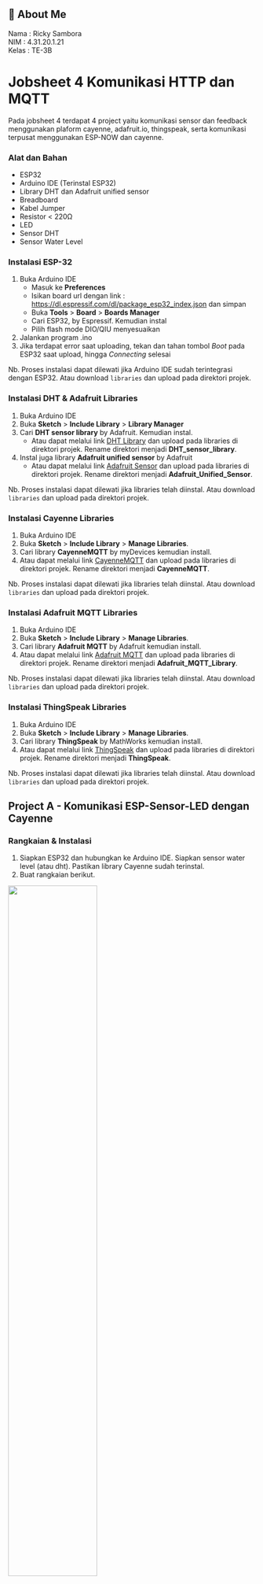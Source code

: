 ## 🚀 About Me

Nama : Ricky Sambora<br>
NIM : 4.31.20.1.21<br>
Kelas : TE-3B

# Jobsheet 4 Komunikasi HTTP dan MQTT

Pada jobsheet 4 terdapat 4 project yaitu komunikasi sensor dan feedback menggunakan plaform cayenne, adafruit.io, thingspeak, serta komunikasi terpusat menggunakan ESP-NOW dan cayenne.

### Alat dan Bahan

-   ESP32
-   Arduino IDE (Terinstal ESP32)
-   Library DHT dan Adafruit unified sensor
-   Breadboard
-   Kabel Jumper
-   Resistor < 220Ω
-   LED
-   Sensor DHT
-   Sensor Water Level

### Instalasi ESP-32

1. Buka Arduino IDE
    - Masuk ke **Preferences**
    - Isikan board url dengan link : https://dl.espressif.com/dl/package_esp32_index.json dan simpan
    - Buka **Tools** > **Board** > **Boards Manager**
    - Cari ESP32, by Espressif. Kemudian instal
    - Pilih flash mode DIO/QIU menyesuaikan
2. Jalankan program .ino
3. Jika terdapat error saat uploading, tekan dan tahan tombol _Boot_ pada ESP32 saat upload, hingga _Connecting_ selesai

Nb. Proses instalasi dapat dilewati jika Arduino IDE sudah terintegrasi dengan ESP32.
Atau download `libraries` dan upload pada direktori projek.

### Instalasi DHT & Adafruit Libraries

1. Buka Arduino IDE
2. Buka **Sketch** > **Include Library** > **Library Manager**
3. Cari **DHT sensor library** by Adafruit. Kemudian instal.
    - Atau dapat melalui link [DHT Library](https://github.com/adafruit/DHT-sensor-library) dan upload pada libraries di direktori projek. Rename direktori menjadi **DHT_sensor_library**.
4. Instal juga library **Adafruit unified sensor** by Adafruit
    - Atau dapat melalui link [Adafruit Sensor](https://github.com/adafruit/Adafruit_Sensor) dan upload pada libraries di direktori projek. Rename direktori menjadi **Adafruit_Unified_Sensor**.

Nb. Proses instalasi dapat dilewati jika libraries telah diinstal.
Atau download `libraries` dan upload pada direktori projek.

### Instalasi Cayenne Libraries

1. Buka Arduino IDE
2. Buka **Sketch** > **Include Library** > **Manage Libraries**.
3. Cari library **CayenneMQTT** by myDevices kemudian install.
4. Atau dapat melalui link [CayenneMQTT](https://github.com/adafruit/Adafruit_Sensor) dan upload pada libraries di direktori projek. Rename direktori menjadi **CayenneMQTT**.

Nb. Proses instalasi dapat dilewati jika libraries telah diinstal.
Atau download `libraries` dan upload pada direktori projek.

### Instalasi Adafruit MQTT Libraries

1. Buka Arduino IDE
2. Buka **Sketch** > **Include Library** > **Manage Libraries**.
3. Cari library **Adafruit MQTT** by Adafruit kemudian install.
4. Atau dapat melalui link [Adafruit MQTT](https://github.com/adafruit/Adafruit_MQTT_Library) dan upload pada libraries di direktori projek. Rename direktori menjadi **Adafruit_MQTT_Library**.

Nb. Proses instalasi dapat dilewati jika libraries telah diinstal.
Atau download `libraries` dan upload pada direktori projek.

### Instalasi ThingSpeak Libraries

1. Buka Arduino IDE
2. Buka **Sketch** > **Include Library** > **Manage Libraries**.
3. Cari library **ThingSpeak** by MathWorks kemudian install.
4. Atau dapat melalui link [ThingSpeak](https://github.com/mathworks/thingspeak-arduino) dan upload pada libraries di direktori projek. Rename direktori menjadi **ThingSpeak**.

Nb. Proses instalasi dapat dilewati jika libraries telah diinstal.
Atau download `libraries` dan upload pada direktori projek.

## Project A - Komunikasi ESP-Sensor-LED dengan Cayenne

### Rangkaian & Instalasi

1. Siapkan ESP32 dan hubungkan ke Arduino IDE. Siapkan sensor water level (atau dht). Pastikan library Cayenne sudah terinstal.
2. Buat rangkaian berikut.

<img src="https://user-images.githubusercontent.com/49542850/210127141-16c8ccac-03bc-4d1c-b08f-6b6acf302fbf.png" width="60%">

3. Download kode dari source code sesuai project.
4. Kunjungi website [Cayenne](https://cayenne.mydevices.com/) kemudian register atau login.
5. Tekan **Add New** > **Device/Widget** dan pilih **Bring Your Own Thing** pada bagian kiri.

<img src="https://user-images.githubusercontent.com/49542850/210127143-f94a8192-7e57-48d2-85f1-ac51fb300468.png" width="60%">

6. Pilih perangkat yang sudah ditambahkan, kemudian rename board untuk mempermudah. Copy kredensial yang diberikan dan isikan dalam kode pada bagian yang sudah disediakan. Kemudian upload kode. Pastikan ssid dan password diisi dengan hotspot/AP yang terhubung dengan internet.

<img src="https://user-images.githubusercontent.com/49542850/210127144-d112f437-7a3e-4969-af98-be98eb8568cf.png" width="60%">

7. Setelah ESP terdeteksi, kemudian tekan **Add New** > **Device/Widget** dan pilih custom widget tank.

<img src="https://user-images.githubusercontent.com/49542850/210127145-976c8dda-257f-4d08-b3e8-d7bcd965f6e5.png" width="60%">

8. Masukkan Nama, Data: Tank level, Unit: Analog/Menyesuaikan, Channel: 1 (pada contoh), Min: 0, Max: 100, dan Display. Kemudian simpan.

<img src="https://user-images.githubusercontent.com/49542850/210127136-a67a45d4-7c5a-4846-b810-5e2fe61bcdd6.png" width="30%">

9. Lakukan hal yang sama untuk LED. Pilih widget tipe button, isikan Nama, Data: Digital Acuator, Unit: Digital, Channel: 0 (pada contoh), dan icon. Kemudian simpan.

<img src="https://user-images.githubusercontent.com/49542850/210127139-b8c872b4-6f11-4bb1-80a1-afb11564d474.png" width="30%">

10. Jalankan kode.
11. LED dapat dikontrol dengan menekan icon widget LED.

<img src="https://user-images.githubusercontent.com/49542850/210127140-b82c9394-7435-4974-85ea-009bb44f0c0f.png" width="60%">

Nb. Untuk versi sensor DHT dapat mendownload kode untuk DHT dan konfigurasi Cayenne serupa. Widget type value, data temperature dan humidity.

### Penjelasan

ESP membaca data analog dari sensor water level. Pada contoh, nilai yang didapat adalah 0 hingga 1900. Nilai ini dapat bervariasi tergantung jenis air, sensor, dan keakuratan (kualitas). Nilai tersebut diubah menjadi bentuk persentase agar lebih mudah dalam pembacaan dan kemudian diupload pada Cayenne melalui protokol MQTT. Konfigurasi channel dan value antara kode dan Cayenne harus sinkron agar data dapat dibaca. Respon dari web Cayenne memiliki keterlambatan sekitar 3-5 detik, sehingga data tidak real-time. Proses upload/publish dilakukan pada fungsi `CAYENNE_OUT(channel){}` dengan perintah `Cayenne.virtualWrite(channel, data, [type], [unit])`.

Sedangkan untuk LED membutuhkan download data menggunakan fungsi `CAYENNE_IN(channel){}`. Pada fungsi tersebut digunakan perintah menyalakan LED dengan value berupa placeholder cayenne, yaitu `digitalWrite(ledPin, !getValue.asInt())`. Value tersebut didapatkan berdasarkan konfigurasi widget yaitu data digital 0/1.

### Keluaran

https://user-images.githubusercontent.com/49542850/210127142-1d9c5821-0879-481f-92ba-81bd1a397621.mp4

## Project B - Komunikasi ESP-Sensor-LED dan Google Assistant dengan Adafruit.io

### Rangkaian & Instalasi

1. Siapkan ESP32 dan hubungkan ke Arduino IDE. Siapkan sensor DHT (atau lainnya). Pastikan library Adafruit sudah terinstal.
2. Buat rangkaian berikut.

<img src="https://user-images.githubusercontent.com/49542850/210141122-223f46bc-4ba4-4db5-b2c2-070a3fbec5b5.png" width="60%">

3. Download kode dari source code sesuai project.
4. Kunjungi website [Adafruit](https://io.adafruit.com/) kemudian register atau login.
5. Pada navbar paling atas, pilih **IO**.
    - Pada bagian ini kita akan menggunakan **Dashboard** dan **Feeds**.
    - **Dashboard** adalah papan kerja atau ruang kontrol terhadap Feeds (perangkat) IoT.
    - **Feeds** adalah suatu grup sebagai identitas suatu atau kumpulan perangkat.
    - Feeds dapat berisi lebih dari satu perangkat. Jika kita mengubah nilai dari suatu feeds, maka seluruh perangkat yang ada pada feeds akan terpengaruh.

<img src="https://user-images.githubusercontent.com/49542850/210132150-be787f19-c2ab-4ad3-b603-4e68a1f68681.png" width="60%">

6. Tekan **Dashboard** dan pilih **New Dashboard**.

<img src="https://user-images.githubusercontent.com/49542850/210132151-c1c28a93-bd85-4529-9fd7-f7369370d8f0.png" width="60%">

7. Klik gerigi opsi dan pilih **Create new block**.

<img src="https://user-images.githubusercontent.com/49542850/210132154-c00fcc31-d4bb-471f-b386-024671ae85b9.png" width="45%">

<img src="https://user-images.githubusercontent.com/49542850/210132155-5c354b24-e9c4-4249-ba57-538a17a67f99.png" width="60%">

8. Pilih **Toggle** dan buat feeds baru lalu centang.

<img src="https://user-images.githubusercontent.com/49542850/210132157-ebc4e1bc-fab1-4f7a-b689-2ab988e7e55b.png" width="60%">

9. Beri nama block tersebut "LED". Isikan ON value dengan 1 dan OFF value dengan 0.

<img src="https://user-images.githubusercontent.com/49542850/210132158-2643467f-9974-4077-b178-8a76aceb3e0b.png" width="30%">

10. Buat 2 block baru dengan tipe gauge, line gauge, atau sejenisnya dan buat feeds baru untuk suhu dan kelembaban.
11. Isikan Min-Max value dan komposisi warna sebagai tanda, yang dirasa sesuai (perkiraan). (Suhu 0-50, Humidity 0-100).

<img src="https://user-images.githubusercontent.com/49542850/210132159-a9c51b9c-4068-4493-ac76-ea9551f98c03.png" width="30%">

12. Jika sudah selesai, pada dashboard, tekan gambar kunci untuk mendapat API key. Copy key dan masukkan ke dalam kode. Pastikan ssid dan password diisi dengan hotspot/AP yang terhubung dengan internet.

<img src="https://user-images.githubusercontent.com/49542850/210132160-76c129d1-144c-4f88-a81b-ab6e177bea21.png" width="60%">

13. Jalankan kode. LED dapat dikontrol melalui toggle button yang sudah dibuat dan informasi suhu dan kelembaban akan terbaca.

<img src="https://user-images.githubusercontent.com/49542850/210132161-918a6079-ec1d-4462-ae1a-fcae2fd3d04d.png" width="60%">

### Integrasi IFTTT Goggle Assistant v2

1. Buka website [IFTTT](https://ifttt.com/) dan register atau login dengan akun yang sudah ada. Pastikan akun sudah terverifikasi email.
2. Download aplikasi **Google Home** pada perangkat android. Login dengan email.
3. Tambahkan rumah atau gunakan rumah yang sudah ada.
4. Pilih **Setting** (gambar gerigi pada home) > **Works with google** dan cari IFTTT. Jika sudah, abaikan peringatan _no device compatible_ karena kita belum menambahkan trigger pada IFTTT.

<img src="https://user-images.githubusercontent.com/49542850/210139114-d3ad40c5-db53-4f0f-b729-1566e858b665.png" width="60%">

5. Kembali ke website IFTTT. Pada halaman utama, tekan **Create**.

<img src="https://user-images.githubusercontent.com/49542850/210132148-4a129b7a-08a2-462d-8a90-ce9400b9d566.png" width="60%">

6. Halaman ini menunjukkan perkondisian. Kita akan memasukkan google assistant pada bagian if dan adafruit pada bagian then. **IF** _google assistant (trigger)_ **then** _adafruit (execute)_.

<img src="https://user-images.githubusercontent.com/49542850/210139120-7a30585a-3e57-4798-9918-1fffae175ccc.png" width="60%">

7. Pilih bagian IF dan tambahkan **google assistant**.

<img src="https://user-images.githubusercontent.com/49542850/210139121-deac9f87-bd3e-400a-96e3-84d1cc8e35d0.png" width="60%">

8. Pilih **Activate Scene** dan masukkan kata kunci untuk trigger, contoh "turn on LED". Pastikan google home sudah terintregasi dengan IFTTT, jika tidak maka akan diminta untuk melakukan integrasi (_connect_).

<img src="https://user-images.githubusercontent.com/49542850/210139122-93dfd336-a9ea-433a-9583-4da18948c248.png" width="60%">

<img src="https://user-images.githubusercontent.com/49542850/210139123-9cac3047-9e8f-4709-8523-9f3c93a44a39.png" width="60%">

8. Selanjutnya, pada bagian THEN THAT, tambahkan _service_ adafruit.

<img src="https://user-images.githubusercontent.com/49542850/210139124-17f35a8c-7860-4da6-8f90-ac709855528d.png" width="60%">

9. Pilih **Send data to adafruit** dan lakukan integrasi (_connect_).

<img src="https://user-images.githubusercontent.com/49542850/210139107-b9fa0bbe-ca33-4124-9eb0-0fae3f1c9478.png" width="60%">

10. Isikan feed yang sudah dibuat, dalam hal ini adalah LED karena kita akan mengontrol LED melalui _google assistant_. Pilih data dengan nilai yang akan kita kirim. Pada contoh adalah "1" yang artinya akan memberikan trigger ON pada feed LED. Pastikan nilai tersebut sesuai dengan nilai data yang kita berikan saat membuat block di dashboard.

<img src="https://user-images.githubusercontent.com/49542850/210139109-665aeaae-f49a-4576-90ac-2034c98fa580.png" width="60%">

11. Setelah selesai, tekan **Continue** dan **Finish**.

<img src="https://user-images.githubusercontent.com/49542850/210139110-b97c68aa-0463-4db1-bca4-cc8f98da4646.png" width="60%">

12. Ulangi langkah **Create** untuk membuat trigger OFF.

<img src="https://user-images.githubusercontent.com/49542850/210139111-a72df196-a113-479c-be7d-44a2ff052084.png" width="60%">

13. Buka google home pada smartphone. Tekan **profile** > **Assistant settings** > **Routines** > **New**, kemudian tambahkan starter voice. Isikan trigger (voice) kemudian simpan.

<img src="https://user-images.githubusercontent.com/49542850/210139117-048121b3-e4a2-4a16-98b9-9629078ac1ec.png" width="60%">

14. Pilih **actions** > **Adjust home devices** > **Add scenes** > pilih actions yang telah dibuat di IFTTT.

<img src="https://user-images.githubusercontent.com/49542850/210139119-951dcef8-7442-4bb9-92ee-dfc4a3a9f6f0.png" width="60%">

15. Coba buka google assistant pada smartphone dan katakan kata trigger. Misal "Hey google, turn on LED". Jika LED dapat menyala maka google assistant sudah terintegrasi dan dapat digunakan dimanapun selama kedua device (ESP dan smartphone) terhubung dengan internet.

### Penjelasan

Prinsip kerja dari percobaan ini sama dengan percobaan sebelumnya (A). Adafruit.io mirip seperti Cayenne. Adafruit akan membaca data yang diterima ESP melalui sensor DHT berupa suhu dan kelembaban. Data tersebut dipublish dengan perintah `Adafruit_MQTT_Publish` melalui feed sehingga akan terbaca pada block gauge yang ada di dashboard. Sedangkan untuk LED dikontrol melalui dashboard adafruit. ESP board akan melakukan subscribe dengan perintah `Adafruit_MQTT_Subscribe` terhadap feed LED dan menerima data berupa 0 atau 1 (sesuai data yang diset saat ON/OFF pada toggle block).

Platform IFTTT mengijinkan otomasi seperti adafruit agar dapat terhubung dengan layanan google assistant. IFTTT menyediakan 2 applets (trigger perkondisian) yang masing-masing hanya dapat diisi perkondisian tunggal if-then. Dari applets ini masing-masing dibuat trigger untuk menyalakan dan mematikan LED. Platform IFTTT harus terintregasi dengan google home pada smartphone agar dapat digunakan. Jika sudah terintegrasi, maka ketika user menggunakan google assistant dengan trigger yang sudah dibuat, IFTTT akan memberikan sinyal ke feed adafruit. Jika nilai yang diberikan terbaca, hasilnya akan terlihat pada dashboard berupa toggle LED. Maka LED yang ada pada ESP akan otomatis berubah kondisi. Selama ESP dan smartphone terhubung dengan jaringan internet, maka kedua device dapat saling berkomunikasi jarak jauh melalui google assistant untuk mengontrol LED, serta memonitor suhu melalui website adafruit.io.

### Keluaran

https://user-images.githubusercontent.com/49542850/210139248-8f8c8e33-86dc-4130-a83f-6a65dc2b8692.mp4

## Project C - Komunikasi ESP-Sensor dengan Thingspeak

### Rangkaian & Instalasi

1. Siapkan ESP32 dan hubungkan ke Arduino IDE. Siapkan sensor DHT (atau lainnya). Pastikan library ThingSpeak sudah terinstal.
2. Buat rangkaian berikut.

<img src="https://user-images.githubusercontent.com/49542850/210139395-95c4d10c-3d9e-4898-ba3d-0165420ff2dc.png" width="60%">

3. Download kode dari source code sesuai project.
4. Kunjungi website [Thingspeak](https://thingspeak.com/) kemudian register atau login.
5. Buat channel baru dengan **New channel**.

<img src="https://user-images.githubusercontent.com/49542850/210140673-89fdda9c-7887-4ed3-b037-472364b51599.png" width="60%">

6. Isikan nama dan centang 2 field untuk suhu dan kelembaban (menyesuaikan yang akan ditampilkan).

<img src="https://user-images.githubusercontent.com/49542850/210140674-1cbc71f0-bbba-4f62-9b29-fb88cb0b38cf.png" width="60%">

7. Secara default akan ada 2 chart atau grafik yang menampilkan nilai field 1 dan 2. Namun bisa juga ditambahkan widget untuk memperbagus tampilan dengan **Add widget**, lalu atur delay (disarankan >2s) dan informasi lainnya.

<img src="https://user-images.githubusercontent.com/49542850/210140676-ce81a14f-13fe-46be-8cf7-71975ccd4c95.png" width="60%">

8. Masuk ke menu **api keys** dan copy _write key_, masukkan ke dalam kode.

<img src="https://user-images.githubusercontent.com/49542850/210140677-0c343ab0-2fb9-408e-adbc-b2020aa55aa7.png" width="60%">

9. Masuk ke kode, ubah bagian `unsigned long myChannelNumber = 1;` dengan angka channel. Jika hanya ada satu, maka isikan 1.
10. Cari kode bagian `ThingSpeak.setField()` untuk menyesuaikan field dengan format `ThingSpeak.setField(field, value)`.
11. Jalankan kode dan pastikan data terbaca pada chart thingspeak. Pastikan ssid dan password diisi dengan hotspot/AP yang terhubung dengan internet.

### Penjelasan

ThingSpeak adalah platform IoT yang dapat digunakan untuk monitoring perangkat dan tidak memiliki fungsi interaktif seperti Cayenne dan Adafruit. Sama seperti sebelumnya, fungsi thingspeak lebih sederhana. ESP menerima output sensor berupa suhu dan kelembaban yang akan diproses untuk publish. Namun sebelum dipublish, karena terdapat lebih dari satu data, variabel suhu dan kelembaban dideklarasikan fieldnya dengan perintah `ThingSpeak.setField(field, value)`. Setelah tujuan masing-masing data dideklarasikan, publish data dengan perintah `ThingSpeak.writeFields(channel, APIKey)`. API key yang digunakan adalah API Write karena kita akan menuliskan data ke dalam platform. Key bersifat private. Sedangkan key Read digunakan untuk feeding ke platform lain atau mengambil data dari ThingSpeak.

Jika semua instalasi telah dilakukan dan program dijalankan, ThingSpeak akan memunculkan data pada grafik atau chartnya. Secara default, delay adalah 15 detik dan dapat diubah, namun disarankan tidak kurang dari 2 detik untuk menghindari spam. Data dari chart tersebut dapat ditampilkan dalam bentuk widget berupa angka maupun gauge. Selain itu, data dari chart juga bisa digunakan untuk mentrigger color monitoring.

Fitur dari ThingSpeak tidak terlalu lengkap seperti Cayenne dan Adafruit. Sehingga, ThingSpeak hanya dapat digunakan sebagai monitoring saja.

### Keluaran

<img src="https://user-images.githubusercontent.com/49542850/210140799-ac4b5da1-6065-4c54-89ba-ed26331e8e8c.png" width="60%">

## Project D - Komunikasi Multipoint ESP-Sensor to Point dengan Cayenne

### Rangkaian & Instalasi

1. Siapkan ESP32 dan hubungkan ke Arduino IDE. Siapkan sensor DHT (atau lainnya).
2. Buat skema berikut.

<img src="https://user-images.githubusercontent.com/49542850/210164985-5d752e07-237d-4214-b371-6880f32a0cd3.png" width="60%">

### Master

1. Download kode dari source code sesuai project.
2. Buat rangkaian berikut.

<img src="https://user-images.githubusercontent.com/49542850/210139395-95c4d10c-3d9e-4898-ba3d-0165420ff2dc.png" width="60%">

3. Ganti mac address pada kode `broadcastAddress[] = {0xff, 0xff, 0xff, 0xff, 0xff, 0xff}` dengan mac address slave (koordinator).
4. Ubah `espNumber` dengan angka unik 1 sampai 3 sebagai id. Antar pengirim harus memiliki id berbeda.
5. Jalankan kode. Beberapa data yang dikirim mungkin akan fail karena terjadi jeda saat ESP penerima melakukan publish ke Cayenne.

### Slave

1. Download kode dari source code sesuai project. Pastikan library Cayenne sudah terinstal.
2. Hubungkan ESP dengan Arduino IDE.
3. Kunjungi website [Cayenne](https://cayenne.mydevices.com/) kemudian register atau login.
4. Tekan **Add New** > **Device/Widget** dan pilih **Bring Your Own Thing** pada bagian kiri.

<img src="https://user-images.githubusercontent.com/49542850/210127143-f94a8192-7e57-48d2-85f1-ac51fb300468.png" width="60%">

6. Pilih perangkat yang sudah ditambahkan, kemudian rename board untuk mempermudah. Copy kredensial yang diberikan dan isikan dalam kode pada bagian yang sudah disediakan. Kemudian upload kode. Pastikan ssid dan password diisi dengan hotspot/AP yang terhubung dengan internet.

<img src="https://user-images.githubusercontent.com/49542850/210127144-d112f437-7a3e-4969-af98-be98eb8568cf.png" width="60%">

7. Setelah ESP terdeteksi, kemudian tekan **Add New** > **Device/Widget** dan pilih custom value.

<img src="https://user-images.githubusercontent.com/49542850/210127145-976c8dda-257f-4d08-b3e8-d7bcd965f6e5.png" width="60%">

8. Masukkan Nama, Data: Temperature, Unit: Celcius, Channel: 1 (pada contoh), Display. Kemudian simpan. Atau klik tombol + pada widget yang akan otomatis dibuat ketika kode diupload.

<img src="https://user-images.githubusercontent.com/49542850/210165004-60f57c80-eae8-45f4-824c-75fe34515efb.png" width="30%">

9. Lakukan hal yang sama untuk setiap informasi yang akan ditampilkan Cayenne. Pada contoh digunakan 4 channel.
10. Jalankan kode. Kode dapat digunakan untuk menerima hingga 3 ESP berbeda dengan struktur data yang sama.

### Penjelasan

Pada percobaan ini dibagi menjadi ESP pengirim dan ESP penerima. ESP pengirim akan membaca data dari sensor DHT yaitu suhu dan kelembaban. Data tersebut kemudian dikirimkan ke ESP penerima melalui protkol ESP-NOW. ESP penerima akan menerima data dari pengirim berupa id ESP, suhu, dan kelembaban. Secara bersamaan, ESP penerima akan terhubung melalui jaringan internet hotspot/AP. Sehingga ESP-NOW akan mengirimkan data melalui channel WiFi yang sama dengan AP agar data dapat diterima oleh ESP penerima.

ESP penerima akan menerima data dari satu atau lebih pengirim. Data ini disimpan pada array yang berbeda, pada kode yaitu `temperature[]` dan `humidity[]`. Data pada array tersebut kemudian dipublish menuju Cayenne pada channel-channel yang berbeda agar tidak konflik. Karena terdapat 2 pengirim, maka terdapat 4 data, sehingga diuat 4 channel pada Cayenne. Hasil suhu dan kelembaban dari kedua ESP pengirim dapat tampil pada dashboard Cayenne.

Hasil serial monitor pada ESP pengirim mungkin akan mengalami beberapa fail dikarenakan delay pada ESP penerima saat melakukan publish data. ESP penerima terputus sesaat dari ESP-NOW karena terjadi komunikasi pada jaringan WiFi/internet. Sedangkan pada ESP penerima, data yang diterima akan mengalami delay yang cukup lama karena adanya proses publish.

### Keluaran

<img src="https://user-images.githubusercontent.com/49542850/210165345-acf2ac33-956f-49f4-a5cb-c0dae72cace2.png" width="60%">

https://user-images.githubusercontent.com/49542850/210165436-383b47aa-f81e-4685-9ac9-463b21c5cdbb.mp4

## Kesimpulan

-   MQTT merupakan protokol yang memungkinkan ESP untuk dapat berkomunikasi dengan sistem yang terdapat pada cloud seperti Cayenne, Adafruit IO, dan ThingSpeak.
-   Cayenne, Adafruit IO, dan ThingSpeak merupakan beberapa platform untuk memonitoring perangkat IoT secara cloud melalui web service. Beberapa platform menyediakan fitur beragam mulai dari monitoring, controlling, hingga autonomous action.
-   Cayenne memiliki fitur utama yaitu monitoring dan controlling. Cayenne mampu membaca data yang dikirimkan ESP melalui channel-channel yang dibuat pada Cayenne untuk membedakan data serta memberikan input kepada ESP (komunikasi 2 arah). Cayenne juga mampu melakukan autonomous action seperti jika salah satu data memenuhi syarat, maka cayenne dapat mengubah data2 atau memberikan feedback dan seterusnya.
-   Adafruit memiliki fitur yang lebih langkap dengan klasifikasi setiap perangkat kedalam feeds. Sehingga setiap kali data dari ESP dikirim, data diteruskan pada group (feeds) yang ada. Adafruit juga memiliki fitur control seperti toggle dan dapat terintegrasi dengan platform autonomous seperti IFTTT.
-   IFTTT merupakan salah satu platform/protokol otomasi yang terhubung dengan berbagai services. Salah satunya adalah google assistant yang memungkinkan kontrol melalui smartphone. IFTTT menghubungkan service seperti google assistant dengan adafruit agar dapat mengontrol dashboard pada adafruit.
-   ThingSpeak merupakan salah satu platform IoT yang sangat dasar. Platform ini hanya memiliki fitur monitoring (sejauh yang saya pahami) dan tidak selengkap Adafruit IO maupun Cayenne. Untuk pengiriman data pada ThingSpeak dibedakan dengan suatu field untuk masing-masing data.
-   Protokol ESPNOW memungkinkan ESP dapat berkomunikasi satu sama lain melalui sebuah kanal jaringan (WiFi). Akan tetapi, ESPNOW kurang cocok digunakan bersamaan dengan MQTT atau WiFi mode station. Karena saat MQTT melakukan komunikasi dengan server cloud, ESPNOW akan terhenti dan data yang dikirim akan gagal. Akan tetapi setelah proses upload selesai, ESPNOW dapat berkomunikasi kembali.

